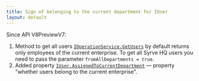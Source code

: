 ```yaml
---
title: Sign of belonging to the current department for IUser
layout: default
---
```


Since API V8PreviewV7:
1. Method to get all users [`IOperationService.GetUsers`](https://syrve.github.io/front.api.sdk/v8/html/M_Resto_Front_Api_IOperationService_GetUsers.htm) by default returns only employees of the current enterprise. To get all Syrve HQ users you need to pass the parameter `fromAllDepartments = true`.
1. Added property [`IUser.AssignedToCurrentDepartment`](https://syrve.github.io/front.api.sdk/v8/html/P_Resto_Front_Api_Data_Security_IUser_AssignedToCurrentDepartment.htm) — property "whether users belong to the current enterprise".